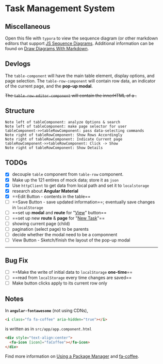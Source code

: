 # Task Management System

## Miscellaneous

Open this file with `typora` to view the sequence diagram (or other markdown editors that support [JS Sequence Diagrams](https://bramp.github.io/js-sequence-diagrams/). Additional information can be found on [Draw Diagrams With Markdown](https://support.typora.io/Draw-Diagrams-With-Markdown/).

## Devlogs

The `table-component` will have the main table element, display options, and page selection. The `table-row-component` will contain row data, an indicator of the current page, and the **pop-up modal**.

~~The `table-row-editor-component` will contain the innerHTML of a .~~

## Structure

```sequence
Note left of tableComponent: analyze Options & search
Note left of tableComponent: make page selector for user
tableComponent->>tableRowComponent: pass data-selecting commands 
Note right of tableRowComponent: Show Rows Accordingly
Note right of tableRowComponent: Indicate Current page
tableRowComponent->>tableRowComponent: Click -> Show
Note right of tableRowComponent: Show Details

```

## TODOs
- [x] decouple `table` component from `table-row` component. 
- [x] Make up the 121 entires of mock data; store it as `json`
- [x] Use `httpClient` to get data from local path and set it to `localstorage` 
- [x] research about **Angular Material**
- [x] ==Edit Button - contents in the table==
- [ ] ==Save Button - save updated information==; eventually save changes in `localStorage`
- [ ] ==set up **modal** and **route** for "<u>View</u>" button==
- [ ] ==set up new **route** & **page** for "<u>New Task</u>"==
- [ ] showing current page (child)
- [ ] pagination (select page) to be parents
- [ ] decide whether the modal need to be a componnent
- [ ] View Button - Sketch/finish the layout of the pop-up modal

------

## Bug Fix

- [ ] ==Make the write of initial data to `localStorage` **one-time**==
- [ ] ==read from `localStorage` every time changes are saved==
- [ ] Make button clicks apply to its current row only

## Notes

In **`angular-fontawesome`** (not using CDNs),  

```html
<i class="fa fa-coffee" aria-hidden="true"></i>
```

is written as in `src/app/app.component.html`

```html
<div style="text-align:center">
  <fa-icon [icon]="faCoffee"></fa-icon>
</div>
```

Find more information on [Using a Package Manager](https://fontawesome.com/how-to-use/on-the-web/setup/using-package-managers) and [fa-coffee](https://fontawesome.com/v4.7.0/icon/coffee).